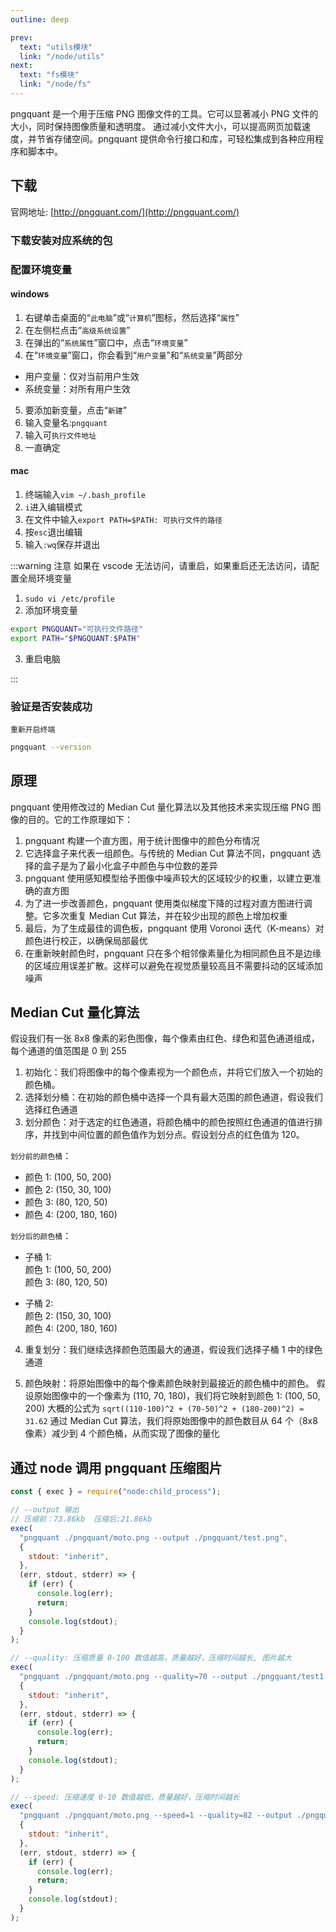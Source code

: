 ```yaml
---
outline: deep

prev:
  text: "utils模块"
  link: "/node/utils"
next:
  text: "fs模块"
  link: "/node/fs"
---
```


pngquant 是一个用于压缩 PNG 图像文件的工具。它可以显著减小 PNG 文件的大小，同时保持图像质量和透明度。
通过减小文件大小，可以提高网页加载速度，并节省存储空间。pngquant 提供命令行接口和库，可轻松集成到各种应用程序和脚本中。

## 下载

官网地址: [http://pngquant.com/](http://pngquant.com/)

### 下载安装对应系统的包

### 配置环境变量

#### windows

1. 右键单击桌面的“`此电脑`”或“`计算机`”图标，然后选择“`属性`”
2. 在左侧栏点击“`高级系统设置`”
3. 在弹出的“`系统属性`”窗口中，点击“`环境变量`”
4. 在“`环境变量`”窗口，你会看到“`用户变量`”和“`系统变量`”两部分

- 用户变量：仅对当前用户生效
- 系统变量：对所有用户生效

5. 要添加新变量，点击“`新建`”
6. 输入变量名:`pngquant`
7. 输入可`执行文件地址`
8. 一直确定

#### mac

1. 终端输入`vim ~/.bash_profile`
2. `i`进入编辑模式
3. 在文件中输入`export PATH=$PATH: 可执行文件的路径`
4. 按`esc`退出编辑
5. 输入`:wq`保存并退出

:::warning 注意
如果在 vscode 无法访问，请重启，如果重启还无法访问，请配置全局环境变量

1. `sudo vi /etc/profile`
2. 添加环境变量

```sh
export PNGQUANT="可执行文件路径"
export PATH="$PNGQUANT:$PATH"
```

3. 重启电脑

:::

### 验证是否安装成功

`重新开启终端`

```sh
pngquant --version
```

## 原理

pngquant 使用修改过的 Median Cut 量化算法以及其他技术来实现压缩 PNG 图像的目的。它的工作原理如下：

1. pngquant 构建一个直方图，用于统计图像中的颜色分布情况
2. 它选择盒子来代表一组颜色。与传统的 Median Cut 算法不同，pngquant 选择的盒子是为了最小化盒子中颜色与中位数的差异
3. pngquant 使用感知模型给予图像中噪声较大的区域较少的权重，以建立更准确的直方图
4. 为了进一步改善颜色，pngquant 使用类似梯度下降的过程对直方图进行调整。它多次重复 Median Cut 算法，并在较少出现的颜色上增加权重
5. 最后，为了生成最佳的调色板，pngquant 使用 Voronoi 迭代（K-means）对颜色进行校正，以确保局部最优
6. 在重新映射颜色时，pngquant 只在多个相邻像素量化为相同颜色且不是边缘的区域应用误差扩散。这样可以避免在视觉质量较高且不需要抖动的区域添加噪声

## Median Cut 量化算法

假设我们有一张 8x8 像素的彩色图像，每个像素由红色、绿色和蓝色通道组成，每个通道的值范围是 0 到 255

1. 初始化：我们将图像中的每个像素视为一个颜色点，并将它们放入一个初始的颜色桶。
2. 选择划分桶：在初始的颜色桶中选择一个具有最大范围的颜色通道，假设我们选择红色通道
3. 划分颜色：对于选定的红色通道，将颜色桶中的颜色按照红色通道的值进行排序，并找到中间位置的颜色值作为划分点。假设划分点的红色值为 120。<br />

`划分前的颜色桶`：

- 颜色 1: (100, 50, 200)
- 颜色 2: (150, 30, 100)
- 颜色 3: (80, 120, 50)
- 颜色 4: (200, 180, 160)

`划分后的颜色桶`：

- 子桶 1:<br />
  颜色 1: (100, 50, 200)<br />
  颜色 3: (80, 120, 50)

- 子桶 2:<br />
  颜色 2: (150, 30, 100)<br />
  颜色 4: (200, 180, 160)

4. 重复划分：我们继续选择颜色范围最大的通道，假设我们选择子桶 1 中的绿色通道

5. 颜色映射：将原始图像中的每个像素颜色映射到最接近的颜色桶中的颜色。
   假设原始图像中的一个像素为 (110, 70, 180)，我们将它映射到颜色 1: (100, 50, 200)
   大概的公式为 `sqrt((110-100)^2 + (70-50)^2 + (180-200)^2) ≈ 31.62`
   通过 Median Cut 算法，我们将原始图像中的颜色数目从 64 个（8x8 像素）减少到 4 个颜色桶，从而实现了图像的量化

## 通过 node 调用 pngquant 压缩图片

```js
const { exec } = require("node:child_process");

// --output 输出
// 压缩前：73.86kb  压缩后:21.86kb
exec(
  "pngquant ./pngquant/moto.png --output ./pngquant/test.png",
  {
    stdout: "inherit",
  },
  (err, stdout, stderr) => {
    if (err) {
      console.log(err);
      return;
    }
    console.log(stdout);
  }
);

// --quality: 压缩质量 0-100 数值越高，质量越好，压缩时间越长, 图片越大
exec(
  "pngquant ./pngquant/moto.png --quality=70 --output ./pngquant/test1.png",
  {
    stdout: "inherit",
  },
  (err, stdout, stderr) => {
    if (err) {
      console.log(err);
      return;
    }
    console.log(stdout);
  }
);

// --speed: 压缩速度 0-10 数值越低，质量越好，压缩时间越长
exec(
  "pngquant ./pngquant/moto.png --speed=1 --quality=82 --output ./pngquant/test2.png",
  {
    stdout: "inherit",
  },
  (err, stdout, stderr) => {
    if (err) {
      console.log(err);
      return;
    }
    console.log(stdout);
  }
);
```
